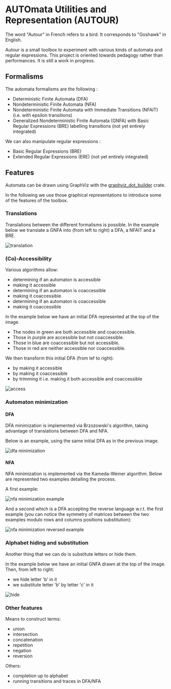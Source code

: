 # AUTOmata Utilities and Representation (AUTOUR) 

The word "Autour" in French refers to a bird.
It corresponds to "Goshawk" in English.

Autour is a small toolbox to experiment with various kinds of automata and regular expressions.
This project is oriented towards pedagogy rather than performances.
It is still a work in progress.

## Formalisms

The automata formalisms are the following :
- Deterministic Finite Automata (DFA)
- Nondeterministic Finite Automata (NFA)
- Nondeterministic Finite Automata with Immediate Transitions (NFAIT) (i.e. with epsilon transitions)
- Generalized Nondeterministic Finite Automata (GNFA) with Basic Regular Expressions (BRE) labelling transitions (not yet entirely integrated)

We can also manipulate regular expressions :
- Basic Regular Expressions (BRE)
- Extended Regular Expressions (ERE) (not yet entirely integrated)

## Features

Automata can be drawn using GraphViz with the
[graphviz_dot_builder](https://crates.io/crates/graphviz_dot_builder) crate.

In the following we use those graphical representations to introduce some of the features of the toolbox.

### Translations

Translations between the different formalisms is possible.
In the example below we translate a GNFA into (from left to right) a DFA, a NFAIT and a BRE.

<img src="./README_images/translation/gnfa1_bridge.svg" alt="translation">

### (Co)-Accessibility

Various algorithms allow:
- determining if an automaton is accessible
- making it accessible
- determining if an automaton is coaccessible
- making it coaccessible
- determining if an automaton is coaccessible
- making it coaccessible

In the example below we have an initial DFA represented at the top of the image.
- The nodes in green are both accessible and coaccessible.
- Those in purple are accessible but not coaccessible.
- Those in blue are coaccessible but not accessible.
- Those in red are neither accessible nor coaccessible.

We then transform this initial DFA (from lef to right):
- by making it accessible
- by making it coaccessible
- by trimming it i.e. making it both accessible and coaccessible

<img src="./README_images/access/access.svg" alt="access"> 

### Automaton minimization

#### DFA 

DFA minimization is implemented via Brzozowski's algorithm, taking advantage of translations between DFA and NFA.

Below is an example, using the same initial DFA as in the previous image.

<img src="./README_images/minimize/dfa.svg" alt="dfa minimization">

#### NFA

NFA minimization is implemented via the Kameda-Weiner algorithm. Below are represented two examples detailing the process.

A first example:

<img src="./README_images/minimize/kw.svg" alt="nfa minimization example">

And a second which is a DFA accepting the reverse language w.r.t. the first example 
(you can notice the symmetry of matrices between the two examples modulo rows and columns positions substitution):

<img src="./README_images/minimize/kw_reversed.svg" alt="nfa minimization reversed example">


### Alphabet hiding and substitution

Another thing that we can do is substitute letters or hide them.

In the example below we have an initial GNFA drawn at the top of the image.
Then, from left to right:
- we hide letter 'b' in it
- we substitute letter 'b' by letter 'c' in it

<img src="./README_images/hide_and_sub/hide.svg" alt="hide">

### Other features

Means to construct terms:
- union
- intersection
- concatenation
- repetition
- negation
- reversion

Others:
- completion up to alphabet
- running transitions and traces in DFA/NFA